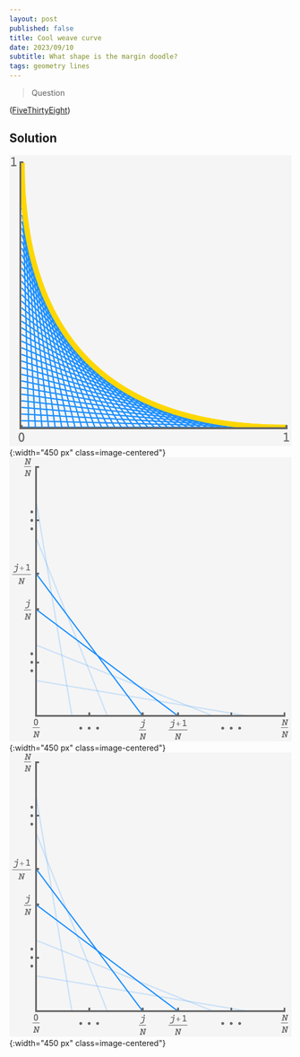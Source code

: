 ```yaml
---
layout: post
published: false
title: Cool weave curve
date: 2023/09/10
subtitle: What shape is the margin doodle?
tags: geometry lines
---
```


>Question

<!--more-->

([FiveThirtyEight](https://thefiddler.substack.com/p/can-you-bob-and-weave))

## Solution

![](/img/2023-09-10-final-plot.png){:width="450 px" class=image-centered"}
![](/img/2023-09-10-plot-fade.png){:width="450 px" class=image-centered"}
![](/img/2023-09-10-plot-lines.png){:width="450 px" class=image-centered"}

<br>




